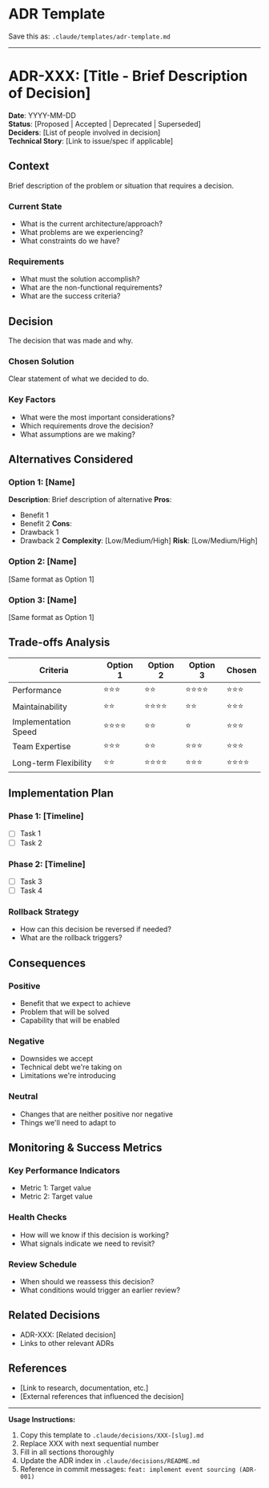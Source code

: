 # ADR Template

Save this as: `.claude/templates/adr-template.md`

---

# ADR-XXX: [Title - Brief Description of Decision]

**Date**: YYYY-MM-DD  
**Status**: [Proposed | Accepted | Deprecated | Superseded]  
**Deciders**: [List of people involved in decision]  
**Technical Story**: [Link to issue/spec if applicable]

## Context

Brief description of the problem or situation that requires a decision.

### Current State
- What is the current architecture/approach?
- What problems are we experiencing?
- What constraints do we have?

### Requirements
- What must the solution accomplish?
- What are the non-functional requirements?
- What are the success criteria?

## Decision

The decision that was made and why.

### Chosen Solution
Clear statement of what we decided to do.

### Key Factors
- What were the most important considerations?
- Which requirements drove the decision?
- What assumptions are we making?

## Alternatives Considered

### Option 1: [Name]
**Description**: Brief description of alternative
**Pros**: 
- Benefit 1
- Benefit 2
**Cons**:
- Drawback 1
- Drawback 2
**Complexity**: [Low/Medium/High]
**Risk**: [Low/Medium/High]

### Option 2: [Name]
[Same format as Option 1]

### Option 3: [Name]
[Same format as Option 1]

## Trade-offs Analysis

| Criteria | Option 1 | Option 2 | Option 3 | Chosen |
|----------|----------|----------|----------|---------|
| Performance | ⭐⭐⭐ | ⭐⭐ | ⭐⭐⭐⭐ | ⭐⭐⭐ |
| Maintainability | ⭐⭐ | ⭐⭐⭐⭐ | ⭐⭐ | ⭐⭐⭐ |
| Implementation Speed | ⭐⭐⭐⭐ | ⭐⭐ | ⭐ | ⭐⭐⭐ |
| Team Expertise | ⭐⭐⭐ | ⭐⭐ | ⭐⭐⭐ | ⭐⭐⭐ |
| Long-term Flexibility | ⭐⭐ | ⭐⭐⭐⭐ | ⭐⭐⭐ | ⭐⭐⭐⭐ |

## Implementation Plan

### Phase 1: [Timeline]
- [ ] Task 1
- [ ] Task 2

### Phase 2: [Timeline]
- [ ] Task 3
- [ ] Task 4

### Rollback Strategy
- How can this decision be reversed if needed?
- What are the rollback triggers?

## Consequences

### Positive
- Benefit that we expect to achieve
- Problem that will be solved
- Capability that will be enabled

### Negative
- Downsides we accept
- Technical debt we're taking on
- Limitations we're introducing

### Neutral
- Changes that are neither positive nor negative
- Things we'll need to adapt to

## Monitoring & Success Metrics

### Key Performance Indicators
- Metric 1: Target value
- Metric 2: Target value

### Health Checks
- How will we know if this decision is working?
- What signals indicate we need to revisit?

### Review Schedule
- When should we reassess this decision?
- What conditions would trigger an earlier review?

## Related Decisions

- ADR-XXX: [Related decision]
- Links to other relevant ADRs

## References

- [Link to research, documentation, etc.]
- [External references that influenced the decision]

---

**Usage Instructions:**
1. Copy this template to `.claude/decisions/XXX-[slug].md`
2. Replace XXX with next sequential number
3. Fill in all sections thoroughly
4. Update the ADR index in `.claude/decisions/README.md`
5. Reference in commit messages: `feat: implement event sourcing (ADR-001)`